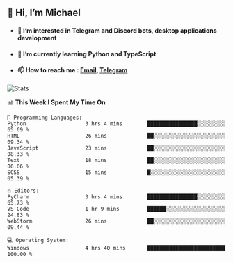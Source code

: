 ## 👋 Hi, I’m Michael
- #### 👀 I’m interested in Telegram and Discord bots, desktop applications development
- #### 🌱 I’m currently learning Python and TypeScript
- #### 📫 How to reach me : [Email](mailto:misha@kurapov.ru), [Telegram](https://t.me/mickr7)

![Stats](https://github-readme-stats.vercel.app/api?username=krpff&show_icons=true&theme=github_dark&hide_border=true&hide=issues&count_private=true&layout=compact)


<!--START_SECTION:waka-->
📊 **This Week I Spent My Time On** 

```text
💬 Programming Languages: 
Python                   3 hrs 4 mins        ████████████████░░░░░░░░░   65.69 % 
HTML                     26 mins             ██░░░░░░░░░░░░░░░░░░░░░░░   09.34 % 
JavaScript               23 mins             ██░░░░░░░░░░░░░░░░░░░░░░░   08.33 % 
Text                     18 mins             ██░░░░░░░░░░░░░░░░░░░░░░░   06.66 % 
SCSS                     15 mins             █░░░░░░░░░░░░░░░░░░░░░░░░   05.39 % 

🔥 Editors: 
PyCharm                  3 hrs 4 mins        ████████████████░░░░░░░░░   65.73 % 
VS Code                  1 hr 9 mins         ██████░░░░░░░░░░░░░░░░░░░   24.83 % 
WebStorm                 26 mins             ██░░░░░░░░░░░░░░░░░░░░░░░   09.44 % 

💻 Operating System: 
Windows                  4 hrs 40 mins       █████████████████████████   100.00 % 
```


<!--END_SECTION:waka-->
